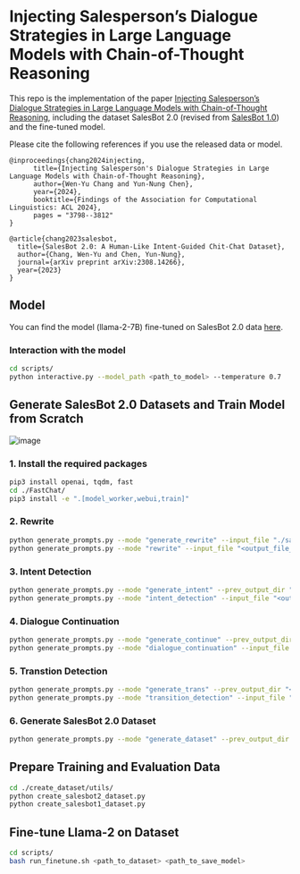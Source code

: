 # Injecting Salesperson’s Dialogue Strategies in Large Language Models with Chain-of-Thought Reasoning
This repo is the implementation of the paper [Injecting Salesperson’s Dialogue Strategies in Large Language Models with Chain-of-Thought Reasoning](https://arxiv.org/pdf/2404.18564), including the dataset SalesBot 2.0 (revised from [SalesBot 1.0](https://github.com/MiuLab/SalesBot)) and the fine-tuned model.

Please cite the following references if you use the released data or model.

```
@inproceedings{chang2024injecting,
      title={Injecting Salesperson's Dialogue Strategies in Large Language Models with Chain-of-Thought Reasoning}, 
      author={Wen-Yu Chang and Yun-Nung Chen},
      year={2024},
      booktitle={Findings of the Association for Computational Linguistics: ACL 2024},
      pages = "3798--3812"
}
```
```
@article{chang2023salesbot,
  title={SalesBot 2.0: A Human-Like Intent-Guided Chit-Chat Dataset},
  author={Chang, Wen-Yu and Chen, Yun-Nung},
  journal={arXiv preprint arXiv:2308.14266},
  year={2023}
}
```


## Model
You can find the model (llama-2-7B) fine-tuned on SalesBot 2.0 data [here](https://huggingface.co/miulab/SalesBot2_CoT).
### Interaction with the model
```bash
cd scripts/
python interactive.py --model_path <path_to_model> --temperature 0.7
```
## Generate SalesBot 2.0 Datasets and Train Model from Scratch
![image](https://github.com/MiuLab/SalesAgent/assets/2268109/1569238d-aa01-497f-9d2a-f5cec101f6ad)

### 1. Install the required packages
```bash
pip3 install openai, tqdm, fast
cd ./FastChat/
pip3 install -e ".[model_worker,webui,train]"
```
### 2. Rewrite
```bash
python generate_prompts.py --mode "generate_rewrite" --input_file "./salesbot2_prompt/Merge_SGD.json" --prompt_dir "<path_to_save_prompts>"
python generate_prompts.py --mode "rewrite" --input_file "<output_file_from_generate_rewrite>" --output_dir "<dir_to_save_outputs_from_llm>"
```
### 3. Intent Detection
```bash
python generate_prompts.py --mode "generate_intent" --prev_output_dir "<output_dir_from_llm>" --prompt_dir "<path_to_save_prompts>"
python generate_prompts.py --mode "intent_detection" --input_file "<output_file_from_generate_intent>" --output_dir "<path_to_save_outputs_from_llm>"
```
### 4. Dialogue Continuation
```bash
python generate_prompts.py --mode "generate_continue" --prev_output_dir "<output_dir_from_llm>" --prompt_dir "<path_to_save_prompts>"
python generate_prompts.py --mode "dialogue_continuation" --input_file "<output_file_from_generate_dialogue>" --output_dir "<path_to_save_outputs_from_llm>"
```
### 5. Transtion Detection
```bash
python generate_prompts.py --mode "generate_trans" --prev_output_dir "<output_dir_from_llm>" --prompt_dir "<path_to_save_prompts>"
python generate_prompts.py --mode "transition_detection" --input_file "<output_file_from_generate_transition>" --output_dir "<path_to_save_outputs_from_llm>"
```
### 6. Generate SalesBot 2.0 Dataset
```bash
python generate_prompts.py --mode "generate_dataset" --prev_output_dir "<output_dir_from_llm>" --prompt_dir "<path_to_save_prompts>"
```
## Prepare Training and Evaluation Data
```bash
cd ./create_dataset/utils/
python create_salesbot2_dataset.py
python create_salesbot1_dataset.py
```
## Fine-tune Llama-2 on Dataset
```bash
cd scripts/
bash run_finetune.sh <path_to_dataset> <path_to_save_model>
```


